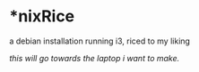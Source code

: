 # *nixRice
a debian installation running i3, riced to my liking

_this will go towards the laptop i want to make._
